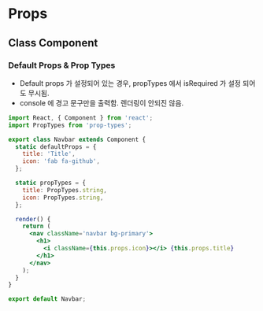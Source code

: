 # Props

## Class Component

### Default Props & Prop Types

- Default props 가 설정되어 있는 경우, propTypes 에서 isRequired 가 설정 되어도 무시됨.
- console 에 경고 문구만을 출력함. 렌더링이 안되진 않음.

```jsx
import React, { Component } from 'react';
import PropTypes from 'prop-types';

export class Navbar extends Component {
  static defaultProps = {
    title: 'Title',
    icon: 'fab fa-github',
  };

  static propTypes = {
    title: PropTypes.string,
    icon: PropTypes.string,
  };

  render() {
    return (
      <nav className='navbar bg-primary'>
        <h1>
          <i className={this.props.icon}></i> {this.props.title}
        </h1>
      </nav>
    );
  }
}

export default Navbar;
```
